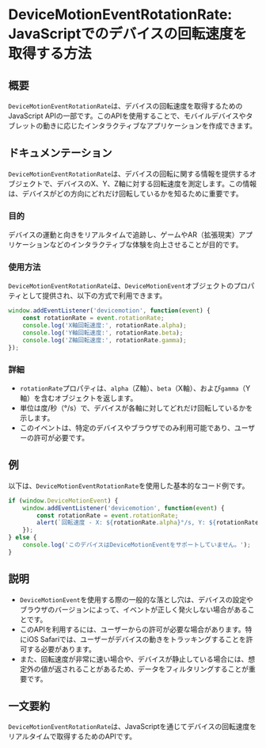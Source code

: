 <!--
Meta Description: # DeviceMotionEventRotationRate: JavaScriptでのデバイスの回転速度を取得する方法 ## 概要 `DeviceMotionEventRotationRate`は、デバイスの回転速度を取得するためのJavaScript APIの一部です。このAPIを使用すること...
Meta Keywords: rotationrate, devicemotioneventrotationrate, event, console, log
-->

# DeviceMotionEventRotationRate: JavaScriptでのデバイスの回転速度を取得する方法

## 概要
`DeviceMotionEventRotationRate`は、デバイスの回転速度を取得するためのJavaScript APIの一部です。このAPIを使用することで、モバイルデバイスやタブレットの動きに応じたインタラクティブなアプリケーションを作成できます。

## ドキュメンテーション
`DeviceMotionEventRotationRate`は、デバイスの回転に関する情報を提供するオブジェクトで、デバイスのX、Y、Z軸に対する回転速度を測定します。この情報は、デバイスがどの方向にどれだけ回転しているかを知るために重要です。

### 目的
デバイスの運動と向きをリアルタイムで追跡し、ゲームやAR（拡張現実）アプリケーションなどのインタラクティブな体験を向上させることが目的です。

### 使用方法
`DeviceMotionEventRotationRate`は、`DeviceMotionEvent`オブジェクトのプロパティとして提供され、以下の方式で利用できます。

```javascript
window.addEventListener('devicemotion', function(event) {
    const rotationRate = event.rotationRate;
    console.log('X軸回転速度:', rotationRate.alpha);
    console.log('Y軸回転速度:', rotationRate.beta);
    console.log('Z軸回転速度:', rotationRate.gamma);
});
```

### 詳細
- `rotationRate`プロパティは、`alpha`（Z軸）、`beta`（X軸）、および`gamma`（Y軸）を含むオブジェクトを返します。
- 単位は度/秒（°/s）で、デバイスが各軸に対してどれだけ回転しているかを示します。
- このイベントは、特定のデバイスやブラウザでのみ利用可能であり、ユーザーの許可が必要です。

## 例
以下は、`DeviceMotionEventRotationRate`を使用した基本的なコード例です。

```javascript
if (window.DeviceMotionEvent) {
    window.addEventListener('devicemotion', function(event) {
        const rotationRate = event.rotationRate;
        alert(`回転速度 - X: ${rotationRate.alpha}°/s, Y: ${rotationRate.beta}°/s, Z: ${rotationRate.gamma}°/s`);
    });
} else {
    console.log('このデバイスはDeviceMotionEventをサポートしていません。');
}
```

## 説明
- `DeviceMotionEvent`を使用する際の一般的な落とし穴は、デバイスの設定やブラウザのバージョンによって、イベントが正しく発火しない場合があることです。
- このAPIを利用するには、ユーザーからの許可が必要な場合があります。特にiOS Safariでは、ユーザーがデバイスの動きをトラッキングすることを許可する必要があります。
- また、回転速度が非常に速い場合や、デバイスが静止している場合には、想定外の値が返されることがあるため、データをフィルタリングすることが重要です。

## 一文要約
`DeviceMotionEventRotationRate`は、JavaScriptを通じてデバイスの回転速度をリアルタイムで取得するためのAPIです。
